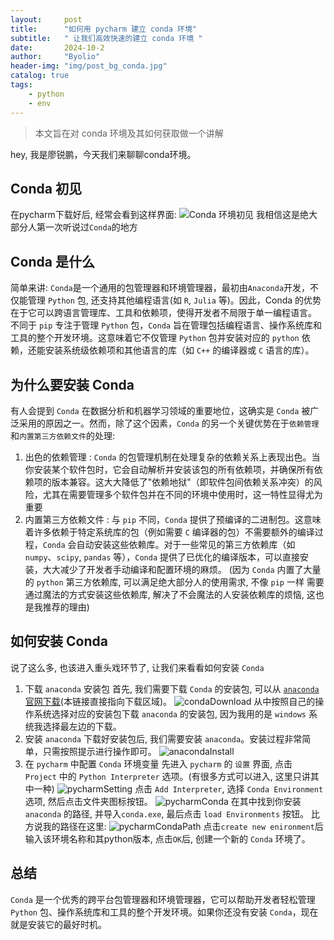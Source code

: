 ```yaml
---
layout:     post
title:      "如何用 pycharm 建立 conda 环境"
subtitle:   " 让我们高效快速的建立 conda 环境 "
date:       2024-10-2
author:     "Byolio"
header-img: "img/post_bg_conda.jpg"
catalog: true
tags:
    - python
    - env
---
```


> 本文旨在对 conda 环境及其如何获取做一个讲解

hey, 我是廖锐鹏，今天我们来聊聊conda环境。

## Conda 初见

在pycharm下载好后, 经常会看到这样界面:
![Conda 环境初见](https://cdn.jsdelivr.net/gh/byolio/mytc@main/img/condaPython.jpg)
我相信这是绝大部分人第一次听说过`Conda`的地方

## Conda 是什么
简单来讲: `Conda`是一个通用的包管理器和环境管理器，最初由`Anaconda`开发，不仅能管理 `Python` 包, 还支持其他编程语言(如 `R`, `Julia` 等)。因此，Conda 的优势在于它可以跨语言管理库、工具和依赖项，使得开发者不局限于单一编程语言。
不同于 `pip` 专注于管理 `Python` 包，`Conda` 旨在管理包括编程语言、操作系统库和工具的整个开发环境。这意味着它不仅管理 `Python` 包并安装对应的 `python` 依赖，还能安装系统级依赖项和其他语言的库（如 `C++` 的编译器或 `C` 语言的库）。

## 为什么要安装 Conda
有人会提到 `Conda` 在数据分析和机器学习领域的重要地位，这确实是 `Conda` 被广泛采用的原因之一。然而，除了这个因素，`Conda` 的另一个关键优势在于`依赖管理`和`内置第三方依赖文件`的处理:

1. 出色的依赖管理 : `Conda` 的包管理机制在处理复杂的依赖关系上表现出色。当你安装某个软件包时，它会自动解析并安装该包的所有依赖项，并确保所有依赖项的版本兼容。这大大降低了"依赖地狱"（即软件包间依赖关系冲突）的风险，尤其在需要管理多个软件包并在不同的环境中使用时，这一特性显得尤为重要
2. 内置第三方依赖文件 : 与 `pip` 不同，`Conda` 提供了预编译的二进制包。这意味着许多依赖于特定系统库的包（例如需要 `C` 编译器的包）不需要额外的编译过程，`Conda` 会自动安装这些依赖库。对于一些常见的第三方依赖库（如 `numpy`、`scipy`, `pandas` 等），`Conda` 提供了已优化的编译版本，可以直接安装，大大减少了开发者手动编译和配置环境的麻烦。
(因为 `Conda` 内置了大量的 `python` 第三方依赖库, 可以满足绝大部分人的使用需求, 不像 `pip` 一样 需要通过魔法的方式安装这些依赖库, 解决了不会魔法的人安装依赖库的烦恼, 这也是我推荐的理由)


## 如何安装 Conda
说了这么多, 也该进入重头戏环节了, 让我们来看看如何安装 `Conda`

1. 下载 `anaconda` 安装包
   首先, 我们需要下载 `Conda` 的安装包, 可以从 [`anaconda` 官网下载](https://www.anaconda.com/download/success)(本链接直接指向下载区域)。
   ![condaDownload](https://cdn.jsdelivr.net/gh/byolio/mytc@main/img/condaDownload.png)
   从中按照自己的操作系统选择对应的安装包下载 `anaconda` 的安装包, 因为我用的是 `windows` 系统我选择最左边的下载。
2. 安装 `anaconda`
   下载好安装包后, 我们需要安装 `anaconda`。安装过程非常简单，只需按照提示进行操作即可。
   ![anacondaInstall](https://cdn.jsdelivr.net/gh/byolio/mytc@main/img/anacondaInstall.png)
3. 在 `pycharm` 中配置 `Conda` 环境变量
先进入 `pycharm` 的 `设置` 界面, 点击 `Project` 中的 `Python Interpreter` 选项。(有很多方式可以进入, 这里只讲其中一种)
![pycharmSetting](https://cdn.jsdelivr.net/gh/byolio/mytc@main/img/pycharmSetting.png)
点击 `Add Interpreter`, 选择 `Conda Environment` 选项, 然后点击文件夹图标按钮。
![pycharmConda](https://cdn.jsdelivr.net/gh/byolio/mytc@main/img/CondaEnv.jpg)
在其中找到你安装 `anaconda` 的路径,  并导入`conda.exe`, 最后点击 `load Environments` 按钮。
比方说我的路径在这里: 
![pycharmCondaPath](https://cdn.jsdelivr.net/gh/byolio/mytc@main/img/condaPath.png)
点击`create new enironment`后输入该环境名称和其python版本, 点击`OK`后, 创建一个新的 `Conda` 环境了。

## 总结
`Conda` 是一个优秀的跨平台包管理器和环境管理器，它可以帮助开发者轻松管理 `Python` 包、操作系统库和工具的整个开发环境。如果你还没有安装 `Conda`，现在就是安装它的最好时机。

